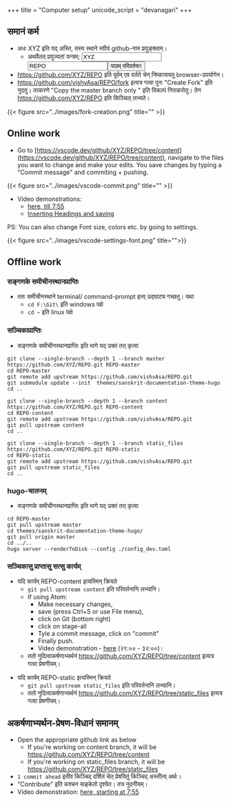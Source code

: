 +++
title = "Computer setup"
unicode_script = "devanagari"
+++

## समानं कर्म
- अधः XYZ इति यद् अस्ति, तस्य स्थाने स्वीयं github-नाम प्रयुङ्क्ताम्।
  - अथवैतत् प्रयुज्यतां यन्त्रम्: <input id="input_githubUserId" value="XYZ"></input><input id="input_repo" value="REPO"></input><button id="transformId" onclick="handleTransformIdBtnClick();">पाठम् परिवर्तय!!</button>
- https://github.com/XYZ/REPO इति पूर्वम् एव वर्तते चेन् निष्कासयतु browser-उपयोगेन।
- https://github.com/vishvAsa/REPO/fork इत्यत्र गत्वा पुनः "Create Fork" इति नुदतु। तत्करणे "Copy the master branch only " इति विकल्पं निराकरोतु। तेन https://github.com/XYZ/REPO इति किञ्चिल् लभ्यते।

{{< figure src="../images/fork-creation.png" title="" >}}

## Online work

- Go to [https://vscode.dev/github/XYZ/REPO/tree/content](https://vscode.dev/github/XYZ/REPO/tree/content), navigate to the files you want to change and make your edits. You save changes by typing a "Commit message" and commiting + pushing.

{{< figure src="../images/vscode-commit.png" title="" >}}
- Video demonstrations:
  - [here, till 7:55](https://youtu.be/yKLyfqL0A4M?t=462)
  - [Inserting Headings and saving](https://www.youtube.com/watch?v=BlOavkB2ooU)

PS: You can also change Font size, colors etc. by going to settings.

{{< figure src="../images/vscode-settings-font.png" title="">}}

## Offline work
### सङ्गणके समीचीनस्थानप्राप्तिः
- ततः समीचीनस्थाने terminal/ command-prompt इत्य् उद्घाट्य गच्छतु। यथा
  - `cd F:\Git\` इति windows पक्षे
  - `cd ~` इति linux पक्षे

### सञ्चिकाप्राप्तिः
- सङ्गणके समीचीनस्थानप्राप्तिः इति भागे यद् उक्तं तत् कृत्वा

```
git clone --single-branch --depth 1 --branch master https://github.com/XYZ/REPO.git REPO-master
cd REPO-master
git remote add upstream https://github.com/vishvAsa/REPO.git
git submodule update --init  themes/sanskrit-documentation-theme-hugo
cd ..

git clone --single-branch --depth 1 --branch content https://github.com/XYZ/REPO.git REPO-content
cd REPO-content
git remote add upstream https://github.com/vishvAsa/REPO.git
git pull upstream content
cd ..
```

<div class="staticFilesInstruction">

```
git clone --single-branch --depth 1 --branch static_files https://github.com/XYZ/REPO.git REPO-static
cd REPO-static
git remote add upstream https://github.com/vishvAsa/REPO.git
git pull upstream static_files
cd ..
```
</div>

### hugo-चालनम्
- सङ्गणके समीचीनस्थानप्राप्तिः इति भागे यद् उक्तं तत् कृत्वा

```
cd REPO-master
git pull upstream master
cd themes/sanskrit-documentation-theme-hugo/
git pull origin master
cd ../.. 
hugo server --renderToDisk --config ./config_dev.toml
```

### सञ्चिकासु प्राप्तासु सत्सु कार्यम्
- यदि कार्यम् REPO-content इत्यस्मिन् क्रियते
    - `git pull upstream content` इति परिवर्तनानि लभ्यानि।
    - If using Atom: 
      - Make necessary changes, 
      - save (press Ctrl+S or use File menu), 
      - click on Git (bottom right)
      - click on stage-all
      - Tyle a commit message, click on "commit"
      - Finally push.
      - Video demonstration - [here](https://youtu.be/xXpaUCvqpE4?list=PL63uIhJxWbgg3yJqzeh8kCxMo55YUX50F&t=1669) (२९:०० - ३२:००)।
    - ततो नुदित्वाकर्षणाभ्यर्थनं https://github.com/XYZ/REPO/tree/content इत्यत्र गत्वा प्रेषणीयम्।
 
<div class="staticFilesInstruction">

- यदि कार्यम् REPO-static इत्यस्मिन् क्रियते
    - `git pull upstream static_files` इति परिवर्तनानि लभ्यानि।
    - ततो नुदित्वाकर्षणाभ्यर्थनं https://github.com/XYZ/REPO/tree/static_files इत्यत्र गत्वा प्रेषणीयम्।
</div>

## अकर्षणाभ्यर्थन-प्रेषण-विधानं समानम्
- Open the appropriate github link as below
  - If you're working on content branch, it will be https://github.com/XYZ/REPO/tree/content
  - If you're working on static_files branch, it will be https://github.com/XYZ/REPO/tree/static_files
- `1 commit ahead` इतीव किञ्चिद् दर्शितं चेत् प्रेषयितुं किञ्चिद् अस्तीत्य् अर्थः। 
- "Contribute" इति कश्चन सङ्केतो दृश्येत। तत्र नुदनीयम्। 
- Video demonstration: [here, starting at 7:55](https://youtu.be/yKLyfqL0A4M?t=462)

<script src="../contribution-page-customizer.js"></script>

